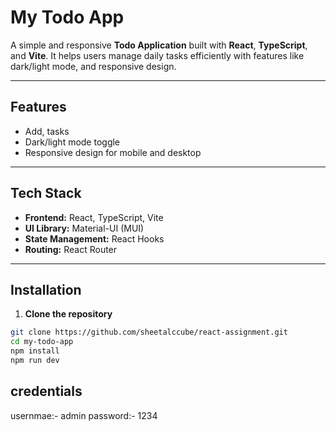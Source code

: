 # My Todo App

A simple and responsive **Todo Application** built with **React**, **TypeScript**, and **Vite**. It helps users manage daily tasks efficiently with features like dark/light mode, and responsive design.

---

## Features

- Add, tasks
- Dark/light mode toggle
- Responsive design for mobile and desktop

---

## Tech Stack

- **Frontend:** React, TypeScript, Vite
- **UI Library:** Material-UI (MUI)
- **State Management:** React Hooks
- **Routing:** React Router

---

## Installation

1. **Clone the repository**

```bash
git clone https://github.com/sheetalccube/react-assignment.git
cd my-todo-app
npm install
npm run dev


```

## credentials

usernmae:- admin
password:- 1234
